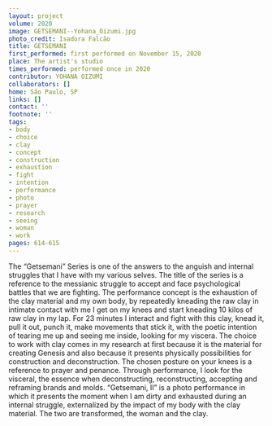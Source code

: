 ```yaml
---
layout: project
volume: 2020
image: GETSEMANI--Yohana_Oizumi.jpg
photo_credit: Isadora Falcão
title: GETSEMANI
first_performed: first performed on November 15, 2020
place: The artist's studio
times_performed: performed once in 2020
contributor: YOHANA OIZUMI
collaborators: []
home: São Paulo, SP
links: []
contact: ''
footnote: ''
tags:
- body
- choice
- clay
- concept
- construction
- exhaustion
- fight
- intention
- performance
- photo
- prayer
- research
- seeing
- woman
- work
pages: 614-615
---
```



The “Getsemani” Series is one of the answers to the anguish and internal struggles that I have with my various selves. The title of the series is a reference to the messianic struggle to accept and face psychological battles that we are fighting. The performance concept is the exhaustion of the clay material and my own body, by repeatedly kneading the raw clay in intimate contact with me
I get on my knees and start kneading 10 kilos of raw clay in my lap. For 23 minutes I interact and fight with this clay, knead it, pull it out, punch it, make movements that stick it, with the poetic intention of tearing me up and seeing me inside, looking for my viscera.
The choice to work with clay comes in my research at first because it is the material for creating Genesis and also because it presents physically possibilities for construction and deconstruction. The chosen posture on your knees is a reference to prayer and penance. Through performance, I look for the visceral, the essence when deconstructing, reconstructing, accepting and reframing brands and molds.
“Getsemani, II” is a photo performance in which it presents the moment when I am dirty and exhausted during an internal struggle, externalized by the impact of my body with the clay material. The two are transformed, the woman and the clay.
